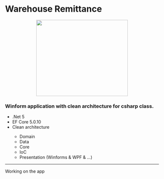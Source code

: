 # Warehouse Remittance
<center>
<img Src="https://havitsteelstructure.com/wp-content/uploads/2020/07/steel-structure-warehouse-1.jpg" style="width:300px;height:250px;">
</center>
<h3>Winform application with clean architecture for csharp class.</h3>
<ul>
<li>.Net 5</li>
<li>EF Core 5.0.10</li>
<li>Clean architecture</li>
<ul>
<li>Domain</li>
<li>Data</li>
<li>Core</li>
<li>IoC</li>
<li>Presentation (Winforms & WPF & ...)
</ul>
</ul>
<hr>
Working on the app
